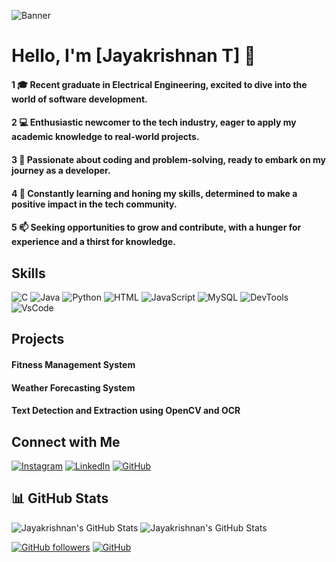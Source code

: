 ![Banner](https://raw.githubusercontent.com/halfrost/halfrost/master/icons/header_.png)

# Hello, I'm [Jayakrishnan T] 👋

#### 1 🎓 Recent graduate in Electrical Engineering, excited to dive into the world of software development.
#### 2 💻 Enthusiastic newcomer to the tech industry, eager to apply my academic knowledge to real-world projects.
#### 3 🚀 Passionate about coding and problem-solving, ready to embark on my journey as a developer.
#### 4 🌱 Constantly learning and honing my skills, determined to make a positive impact in the tech community.
#### 5 📫 Seeking opportunities to grow and contribute, with a hunger for experience and a thirst for knowledge.

## Skills

![C](https://img.icons8.com/?size=48&id=40670&format=png)
![Java](https://img.icons8.com/?size=48&id=13679&format=png)
![Python](https://img.icons8.com/?size=48&id=l75OEUJkPAk4&format=png)
![HTML](https://img.icons8.com/?size=48&id=v8RpPQUwv0N8&format=png)
![JavaScript](https://img.icons8.com/?size=48&id=PXTY4q2Sq2lG&format=png)
![MySQL](https://img.icons8.com/?size=48&id=UFXRpPFebwa2&format=png)
![DevTools](https://img.icons8.com/?size=64&id=z776U00C7sTg&format=png)
![VsCode](https://img.icons8.com/?size=64&id=TP9RR7DE1AuH&format=png)

## Projects

#### Fitness Management System
#### Weather Forecasting System
#### Text Detection and Extraction using OpenCV and OCR

## Connect with Me

[![Instagram](https://img.icons8.com/?size=48&id=Xy10Jcu1L2Su&format=png)](https://www.instagram.com/jayakrishnan______)
[![LinkedIn](https://img.icons8.com/?size=48&id=xuvGCOXi8Wyg&format=png)](https://www.linkedin.com/in/jayakrishnanthayalan/)
[![GitHub](https://img.icons8.com/?size=48&id=106440&format=png)](https://github.com/krish28112003/krish28112003)

## 📊 GitHub Stats

![Jayakrishnan's GitHub Stats](https://github-readme-stats.vercel.app/api?username=krish28112003&show_icons=true&theme=radical)
![Jayakrishnan's GitHub Stats](https://github-readme-stats.vercel.app/api/top-langs/?username=krish28112003&layout=compact&theme=radical)

[![GitHub followers](https://img.shields.io/github/followers/krish28112003?label=Follow&style=social)](https://github.com/krish28112003)
[![GitHub](https://img.shields.io/github/followers/krish28112003?label=repositories&style=social)](https://github.com/krish28112003)
